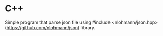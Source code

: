 # C++
Simple program that parse json file using #include <nlohmann/json.hpp> (https://github.com/nlohmann/json) library.
